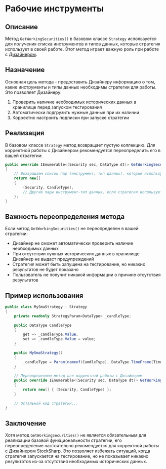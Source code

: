 # Рабочие инструменты

## Описание

Метод `GetWorkingSecurities()` в базовом классе `Strategy` используется для получения списка инструментов и типов данных, которые стратегия использует в своей работе. Этот метод играет важную роль при работе с [Дизайнером](../../designer.md).

## Назначение

Основная цель метода - предоставить Дизайнеру информацию о том, какие инструменты и типы данных необходимы стратегии для работы. Это позволяет Дизайнеру:

1. Проверить наличие необходимых исторических данных в хранилище перед запуском тестирования
2. Автоматически подгрузить нужные данные при их наличии
3. Корректно настроить подписки при запуске стратегии

## Реализация

В базовом классе `Strategy` метод возвращает пустую коллекцию. Для корректной работы с Дизайнером рекомендуется переопределить его в вашей стратегии:

```cs
public override IEnumerable<(Security sec, DataType dt)> GetWorkingSecurities()
{
	// Возвращаем список пар (инструмент, тип данных), которые использует стратегия
	return new[] 
	{ 
		(Security, CandleType),
		// Другие пары инструмент-тип данных, если стратегия использует несколько
	};
}
```

## Важность переопределения метода

Если метод `GetWorkingSecurities()` не переопределен в вашей стратегии:

- Дизайнер не сможет автоматически проверить наличие необходимых данных
- При отсутствии нужных исторических данных в хранилище Дизайнер не выдаст предупреждений
- Стратегия может быть запущена на тестирование, но никаких результатов не будет показано
- Пользователь не получит никакой информации о причине отсутствия результатов

## Пример использования

```cs
public class MySmaStrategy : Strategy
{
	private readonly StrategyParam<DataType> _candleType;
	
	public DataType CandleType
	{
		get => _candleType.Value;
		set => _candleType.Value = value;
	}
	
	public MySmaStrategy()
	{
		_candleType = Param(nameof(CandleType), DataType.TimeFrame(TimeSpan.FromMinutes(1)));
	}
	
	// Переопределяем метод для корректной работы с Дизайнером
	public override IEnumerable<(Security sec, DataType dt)> GetWorkingSecurities()
	{
		return new[] { (Security, CandleType) };
	}
	
	// Остальной код стратегии...
}
```

## Заключение

Хотя метод `GetWorkingSecurities()` не является обязательным для реализации базовой функциональности стратегии, его переопределение настоятельно рекомендуется для корректной работы с Дизайнером StockSharp. Это позволяет избежать ситуаций, когда стратегия запускается на тестирование, но не показывает никаких результатов из-за отсутствия необходимых исторических данных.
